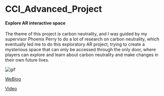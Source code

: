 # CCI_Advanced_Project

#### Explore AR interactive space

The theme of this project is carbon neutrality, and I was guided by my supervisor Phoenix Perry to do a lot of research on carbon neutrality, which eventually led me to do this exploratory AR project, trying to create a mysterious space that can only be accessed through the only door, where players can explore and learn about carbon neutrality and make changes in their own future lives.

![gif](https://)

[WeBlog](https://khalilhsudesign.notion.site/Final-Project-Development-Process-f6ef446336e54653bcc34bb98d83eac6)

[Video]()
